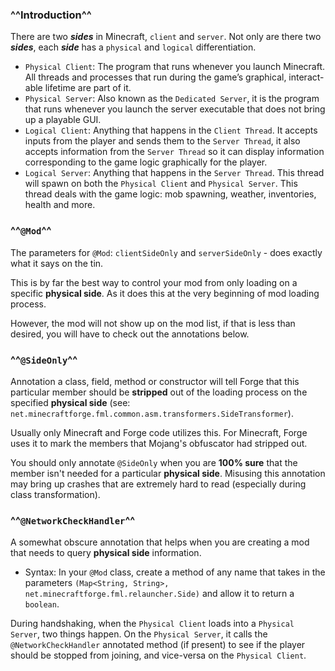 ### ^^Introduction^^
There are two ***sides*** in Minecraft, `client` and `server`. Not only are there two ***sides***, each ***side*** has a `physical` and `logical` differentiation.

- `Physical Client`: The program that runs whenever you launch Minecraft. All threads and processes that run during the game’s graphical, interact-able lifetime are part of it.
- `Physical Server`: Also known as the `Dedicated Server`, it is the program that runs whenever you launch the server executable that does not bring up a playable GUI.
- `Logical Client`: Anything that happens in the `Client Thread`. It accepts inputs from the player and sends them to the `Server Thread`, it also accepts information from the `Server Thread` so it can display information corresponding to the game logic graphically for the player.
- `Logical Server`: Anything that happens in the `Server Thread`. This thread will spawn on both the `Physical Client` and `Physical Server`. This thread deals with the game logic: mob spawning, weather, inventories, health and more.

### ^^`@Mod`^^
The parameters for `@Mod`: `clientSideOnly` and `serverSideOnly` - does exactly what it says on the tin.

This is by far the best way to control your mod from only loading on a specific **physical side**. As it does this at the very beginning of mod loading process.

However, the mod will not show up on the mod list, if that is less than desired, you will have to check out the annotations below.

### ^^`@SideOnly`^^
Annotation a class, field, method or constructor will tell Forge that this particular member should be **stripped** out of the loading process on the specified **physical side** (see: `net.minecraftforge.fml.common.asm.transformers.SideTransformer`).

Usually only Minecraft and Forge code utilizes this. For Minecraft, Forge uses it to mark the members that Mojang's obfuscator had stripped out.

You should only annotate `@SideOnly` when you are **100% sure** that the member isn't needed for a particular **physical side**.
Misusing this annotation may bring up crashes that are extremely hard to read (especially during class transformation).

### ^^`@NetworkCheckHandler`^^
A somewhat obscure annotation that helps when you are creating a mod that needs to query **physical side** information.

- Syntax: In your `@Mod` class, create a method of any name that takes in the parameters `(Map<String, String>, net.minecraftforge.fml.relauncher.Side)` and allow it to return a `boolean`.

During handshaking, when the `Physical Client` loads into a `Physical Server`, two things happen. On the `Physical Server`, it calls the `@NetworkCheckHandler` annotated method (if present) to see if the player should be stopped from joining, and vice-versa on the `Physical Client`.

[^1]:
    Thanks to [Forge Community Wiki](https://forge.gemwire.uk/wiki/Sides) for a fleshed out description.